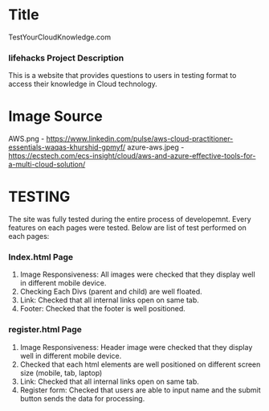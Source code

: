 # Title
TestYourCloudKnowledge.com

### lifehacks Project Description
This is a website that provides questions to users in testing format to access their knowledge in Cloud technology.

# Image Source
AWS.png  - https://www.linkedin.com/pulse/aws-cloud-practitioner-essentials-waqas-khurshid-gpmyf/
azure-aws.jpeg - https://ecstech.com/ecs-insight/cloud/aws-and-azure-effective-tools-for-a-multi-cloud-solution/

# TESTING
The site was fully tested during the entire process of developemnt. Every features on each pages were tested. Below are list of test performed on each pages:

### Index.html Page
1. Image Responsiveness: All images were checked that they display well in different mobile device.
2. Checking Each Divs (parent and child) are well floated.
3. Link: Checked that all internal links open on same tab.
4. Footer: Checked that the footer is well positioned. 

### register.html Page
1. Image Responsiveness: Header image were checked that they display well in different mobile device.
2. Checked that each html elements are well positioned on different screen size (mobile, tab, laptop)
3. Link: Checked that all internal links open on same tab.
4. Register form: Checked that users are able to input name and the submit button sends the data for processing.

